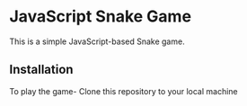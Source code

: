 # JavaScript Snake Game

This is a simple JavaScript-based Snake game.

## Installation

To play the game-
Clone this repository to your local machine
